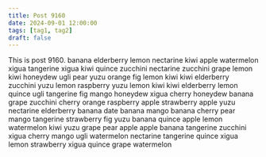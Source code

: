 ```yaml
---
title: Post 9160
date: 2024-09-01 12:00:00
tags: [tag1, tag2]
draft: false
---
```

This is post 9160.
banana
elderberry
lemon
nectarine
kiwi
apple
watermelon
xigua
tangerine
xigua
kiwi
quince
zucchini
nectarine
zucchini
grape
lemon
kiwi
honeydew
ugli
pear
yuzu
orange
fig
lemon
kiwi
kiwi
elderberry
zucchini
yuzu
lemon
raspberry
yuzu
lemon
kiwi
kiwi
elderberry
lemon
quince
ugli
tangerine
fig
mango
honeydew
xigua
cherry
honeydew
banana
grape
zucchini
cherry
orange
raspberry
apple
strawberry
apple
yuzu
nectarine
elderberry
banana
date
banana
mango
banana
cherry
pear
mango
tangerine
strawberry
fig
yuzu
banana
quince
apple
lemon
watermelon
kiwi
yuzu
grape
pear
apple
apple
banana
tangerine
zucchini
xigua
cherry
mango
ugli
watermelon
nectarine
tangerine
quince
xigua
lemon
strawberry
xigua
quince
grape
watermelon
